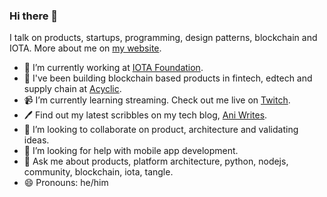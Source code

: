 ### Hi there 👋

I talk on products, startups, programming, design patterns, blockchain and IOTA.
More about me on [my website](https://anirudha.dev).

- 🔭 I’m currently working at [IOTA Foundation](https://github.com/iotaledger).
- 🌱 I've been building blockchain based products in fintech, edtech and supply chain at [Acyclic](https://github.com/acycliclabs). 
- 📹 I’m currently learning streaming. Check out me live on [Twitch](https://www.twitch.tv/iotadev).
- 🖊 Find out my latest scribbles on my tech blog, [Ani Writes](https://blog.anirudha.dev).
- 👯 I’m looking to collaborate on product, architecture and validating ideas.
- 🤔 I’m looking for help with mobile app development.
- 💬 Ask me about products, platform architecture, python, nodejs, community, blockchain, iota, tangle.
- 😄 Pronouns: he/him
